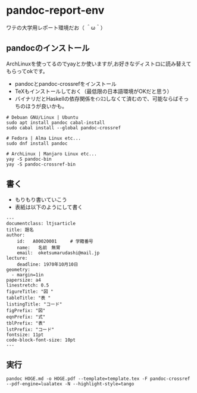 # pandoc-report-env
ワテの大学用レポート環境だお（ ＾ω＾）

## pandocのインストール
ArchLinuxを使ってるのでyayとか使いますが,お好きなディストロに読み替えてもらってokです。

- pandocとpandoc-crossrefをインストール
- TeXもインストールしておく（最低限の日本語環境がOKだと思う）
- バイナリだとHaskellの依存関係をｲﾝｽｺしなくて済むので、可能ならばそっちのほうが良いかも。

```
# Debuan GNU/Linux | Ubuntu
sudo apt install pandoc cabal-install
sudo cabal install --global pandoc-crossref

# Fedora | Alma Linux etc...
sudo dnf install pandoc

# ArchLinux | Manjaro Linux etc...
yay -S pandoc-bin
yay -S pandoc-crossref-bin

```

## 書く
- もりもり書いていこう
- 表紙は以下のようにして書く
```
---
documentclass: ltjsarticle
title: 題名
author:
    id:   A00020001     # 学籍番号
    name:   名前　無胃
    email:  oketsumarudashi@mail.jp
lecture:
    deadline: 1970年10月10日
geometry:
  - margin=1in
papersize: a4
linestretch: 0.5
figureTitle: "図 "
tableTitle: "表 "
listingTitle: "コード"
figPrefix: "図"
eqnPrefix: "式"
tblPrefix: "表"
lstPrefix: "コード"
fontsize: 11pt
code-block-font-size: 10pt
---
```
## 実行

 ```
 pandoc HOGE.md -o HOGE.pdf --template=template.tex -F pandoc-crossref --pdf-engine=lualatex -N --highlight-style=tango
 ```

